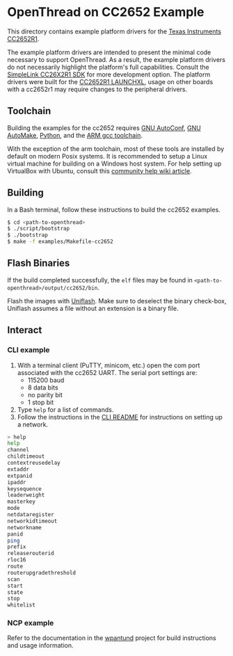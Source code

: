 # OpenThread on CC2652 Example

This directory contains example platform drivers for the [Texas Instruments
CC2652R1][cc2652r1].

The example platform drivers are intended to present the minimal code necessary
to support OpenThread. As a result, the example platform drivers do not
necessarily highlight the platform's full capabilities. Consult the [SimpleLink
CC26X2R1 SDK][cc26x2r1-sdk] for more development option. The platform drivers
were built for the [CC2652R1 LAUNCHXL][cc2652r1-launchxl], usage on other
boards with a cc2652r1 may require changes to the peripheral drivers.

[cc2652r1-launchxl]: http://www.ti.com/tool/launchxl-cc26x2r1
[cc26x2r1-sdk]: http://www.ti.com/tool/simplelink-cc26x2-sdk
<!---
TODO: Update link when cc2652 product page is live
[cc2652r1]: http://www.ti.com/product/cc2652r1
-->
[cc2652r1]: http://www.ti.com/tool/launchxl-cc26x2r1

## Toolchain

Building the examples for the cc2652 requires [GNU AutoConf][gnu-autoconf],
[GNU AutoMake][gnu-automake], [Python][python], and the [ARM gcc
toolchain][arm-toolchain].

With the exception of the arm toolchain, most of these tools are installed by
default on modern Posix systems. It is recommended to setup a Linux virtual
machine for building on a Windows host system. For help setting up VirtualBox
with Ubuntu, consult this [community help wiki
article][ubuntu-wiki-virtualbox].

[gnu-autoconf]: https://www.gnu.org/software/autoconf
[gnu-automake]: https://www.gnu.org/software/automake
[python]: https://www.python.org
[arm-toolchain]: https://launchpad.net/gcc-arm-embedded
[cygwin]: https://www.cygwin.com
[mingw]: http://www.mingw.org
[ubuntu-wiki-virtualbox]: https://help.ubuntu.com/community/VirtualBox

## Building

In a Bash terminal, follow these instructions to build the cc2652 examples.

```bash
$ cd <path-to-openthread>
$ ./script/bootstrap
$ ./bootstrap
$ make -f examples/Makefile-cc2652
```

## Flash Binaries

If the build completed successfully, the `elf` files may be found in
`<path-to-openthread>/output/cc2652/bin`.

Flash the images with [Uniflash][uniflash]. Make sure to deselect the binary
check-box, Uniflash assumes a file without an extension is a binary file.

[uniflash]: http://www.ti.com/tool/uniflash

## Interact

### CLI example

1. With a terminal client (PuTTY, minicom, etc.) open the com port associated
   with the cc2652 UART. The serial port settings are:
    * 115200 baud
    * 8 data bits
    * no parity bit
    * 1 stop bit
2. Type `help` for a list of commands.
3. Follow the instructions in the [CLI README][cli-readme] for instructions on
   setting up a network.

[cli-readme]: ../../../src/cli/README.md

```bash
> help
help
channel
childtimeout
contextreusedelay
extaddr
extpanid
ipaddr
keysequence
leaderweight
masterkey
mode
netdataregister
networkidtimeout
networkname
panid
ping
prefix
releaserouterid
rloc16
route
routerupgradethreshold
scan
start
state
stop
whitelist
```

### NCP example

Refer to the documentation in the [wpantund][wpantund] project for build
instructions and usage information.

[wpantund]: https://github.com/openthread/wpantund
